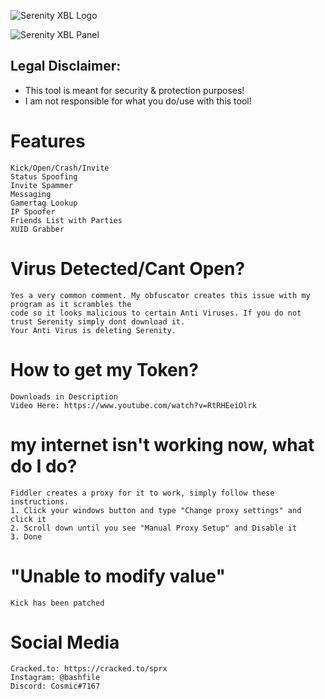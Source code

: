 ![Serenity XBL Logo](https://i.imgur.com/eNESxyf.png)

![Serenity XBL Panel](https://i.imgur.com/yGCtEOH.png)

## Legal Disclaimer:			
 - This tool is meant for security & protection purposes!
 - I am not responsible for what you do/use with this tool!

# Features
```
Kick/Open/Crash/Invite
Status Spoofing
Invite Spammer
Messaging
Gamertag Lookup
IP Spoofer
Friends List with Parties
XUID Grabber
```

# Virus Detected/Cant Open?
```
Yes a very common comment. My obfuscator creates this issue with my program as it scrambles the 
code so it looks malicious to certain Anti Viruses. If you do not trust Serenity simply dont download it.
Your Anti Virus is deleting Serenity.
```

# How to get my Token?
```
Downloads in Description
Video Here: https://www.youtube.com/watch?v=RtRHEeiOlrk
```

# my internet isn't working now, what do I do?
```
Fiddler creates a proxy for it to work, simply follow these instructions.
1. Click your windows button and type "Change proxy settings" and click it
2. Scroll down until you see "Manual Proxy Setup" and Disable it
3. Done
```

# "Unable to modify value"
```
Kick has been patched
```

# Social Media
```
Cracked.to: https://cracked.to/sprx
Instagram: @bashfile
Discord: Cosmic#7167
```
